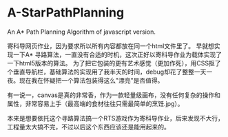 # A-StarPathPlanning
An A* Path Planning Algorithm of javascript version.

寄科导网页作业，因为要求所以所有内容都放在同一个html文件里了。
早就想实现一下A* 寻路算法，一直没有合适的时机，这次正好以寄科导作业为载体实现了一下html5版本的算法。
为了把它包装的更有艺术感觉（更加作死），用CSS抠了个垂直导航栏，基础算法的实现用了我半天的时间，debug却花了整整一天一夜。现在我在怀疑把一个算法包装得这么"漂亮"是否值得。

有一说一，canvas是真的非常香，作为一款轻量级画布，没有任何复杂的操作和属性，非常容易上手（最高端的食材往往只需最简单的烹饪.jpg）。
  
本来是想要依托这个寻路算法搞一个RTS游戏作为寄科导作业，后来发现不大行，工程量太大搞不完，不过以后这个东西应该还是能用起来的。
